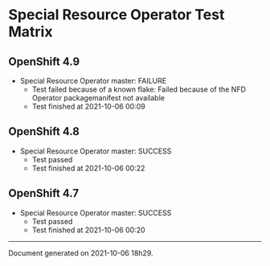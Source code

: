
Special Resource Operator Test Matrix
=====================================

OpenShift 4.9
-------------


* Special Resource Operator master: FAILURE
  - Test failed because of a known flake: Failed because of the NFD Operator packagemanifest not available
  - Test finished at 2021-10-06 00:09

OpenShift 4.8
-------------


* Special Resource Operator master: SUCCESS
  - Test passed
  - Test finished at 2021-10-06 00:22

OpenShift 4.7
-------------


* Special Resource Operator master: SUCCESS
  - Test passed
  - Test finished at 2021-10-06 00:20


---
Document generated on 2021-10-06 18h29.
